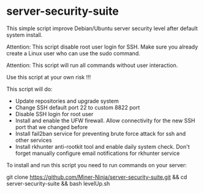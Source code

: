 # server-security-suite
This simple script improve Debian/Ubuntu server security level after default system install.

Attention: This script disable root user login for SSH.
Make sure you already create a Linux user who can use the sudo command.

Attention: This script will run all commands without user interaction.

Use this script at your own risk !!!

This script will do:
- Update repositories and upgrade system
- Change SSH default port 22 to custom 8822 port
- Disable SSH login for root user
- Install and enable the UFW firewall. Allow connectivity for the new SSH port that we changed before
- Install fail2ban service for preventing brute force attack for ssh and other services 
- Install rkhunter anti-rootkit tool and enable daily system check. Don't forget manually configure email notifications for rkhunter service

To install and run this script you need to run commands on your server:

git clone https://github.com/Miner-Ninja/server-security-suite.git && cd server-security-suite && bash levelUp.sh

